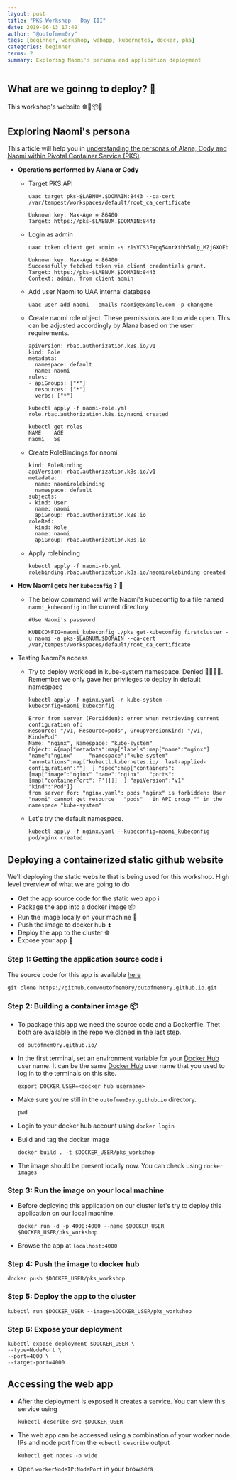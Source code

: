 ```yaml
---
layout: post
title: "PKS Workshop - Day III"
date: 2019-06-13 17:49
author: "@outofmem0ry"
tags: [beginner, workshop, webapp, kubernetes, docker, pks]
categories: beginner
terms: 2
summary: Exploring Naomi's persona and application deployment
---
```

## What are we goinng to deploy? 🤔

This workshop's website ☸️🐳📦🚢

## Exploring Naomi's persona

This article will help you in [understanding the personas of Alana, Cody and Naomi within Pivotal Container Service (PKS)](https://community.pivotal.io/s/article/understanding-the-personas-of-alana-cody-and-naomi-within-pivotal-container-service-pks).

- **Operations performed by Alana or Cody**
  
  - Target PKS API

    ```shell
    uaac target pks-$LABNUM.$DOMAIN:8443 --ca-cert /var/tempest/workspaces/default/root_ca_certificate

    Unknown key: Max-Age = 86400
    Target: https://pks-$LABNUM.$DOMAIN:8443
    ```

  - Login as admin

    ```shell
    uaac token client get admin -s z1sVCS3FWgq54nrXthh50lg_MZjGXOEb

    Unknown key: Max-Age = 86400
    Successfully fetched token via client credentials grant.
    Target: https://pks-$LABNUM.$DOMAIN:8443
    Context: admin, from client admin
    ```

  - Add user Naomi to UAA internal database

    ```shell
    uaac user add naomi --emails naomi@example.com -p changeme
    ```

  - Create naomi role object. These permissions are too wide open. This can be adjusted accordingly by Alana based on the user requirements.

    ```shell
    apiVersion: rbac.authorization.k8s.io/v1
    kind: Role
    metadata:
      namespace: default
      name: naomi
    rules:
    - apiGroups: ["*"]
      resources: ["*"]
      verbs: ["*"]
    ```
  
    ```shell
    kubectl apply -f naomi-role.yml
    role.rbac.authorization.k8s.io/naomi created

    kubectl get roles
    NAME    AGE
    naomi   5s
    ```

  - Create RoleBindings for naomi

    ```shell
    kind: RoleBinding
    apiVersion: rbac.authorization.k8s.io/v1
    metadata:
      name: naomirolebinding
      namespace: default
    subjects:
    - kind: User
      name: naomi
      apiGroup: rbac.authorization.k8s.io
    roleRef:
      kind: Role
      name: naomi
      apiGroup: rbac.authorization.k8s.io
    ```

  - Apply rolebinding

    ```shell
    kubectl apply -f naomi-rb.yml
    rolebinding.rbac.authorization.k8s.io/naomirolebinding created
    ```

- **How Naomi gets her `kubeconfig` ?** 🤔
  - The below command will write Naomi's kubeconfig to a file named `naomi_kubeconfig` in the current directory

    ```shell
    #Use Naomi's password

    KUBECONFIG=naomi_kubeconfig ./pks get-kubeconfig firstcluster -u naomi -a pks-$LABNUM.$DOMAIN --ca-cert /var/tempest/workspaces/default/root_ca_certificate
    ```

- Testing Naomi's access
  - Try to deploy workload in kube-system namespace. Denied 🚫🚫🚫🚫. Remember we only gave her privileges to deploy in default namespace

    ```shell
    kubectl apply -f nginx.yaml -n kube-system --kubeconfig=naomi_kubeconfig
  
    Error from server (Forbidden): error when retrieving current configuration of:
    Resource: "/v1, Resource=pods", GroupVersionKind: "/v1, Kind=Pod"
    Name: "nginx", Namespace: "kube-system"
    Object: &{map["metadata":map["labels":map["name":"nginx"] "name":"nginx"     "namespace":"kube-system" "annotations":map["kubectl.kubernetes.io/  last-applied-configuration":""]  ] "spec":map["containers":[map["image":"nginx" "name":"nginx"   "ports":[map["containerPort":'P']]]]  ] "apiVersion":"v1" "kind":"Pod"]}
    from server for: "nginx.yaml": pods "nginx" is forbidden: User "naomi" cannot get resource   "pods"   in API group "" in the namespace "kube-system"
    ```

  - Let's try the default namespace.

    ```shell
    kubectl apply -f nginx.yaml --kubeconfig=naomi_kubeconfig
    pod/nginx created
    ```
  
## Deploying a containerized static github website

We'll deploying the static website that is being used for this workshop. High level overview of what we are going to do

- Get the app source code for the static web app ℹ️
- Package the app into a docker image 📦
- Run the image locally on your machine 🐳
- Push the image to docker hub ⏫
- Deploy the app to the cluster ☸️
- Expose your app 🔮

### Step 1: Getting the application source code ℹ️

The source code for this app is available [here](https://github.com/outofmem0ry/outofmem0ry.github.io.git)

```shell
git clone https://github.com/outofmem0ry/outofmem0ry.github.io.git
```

### Step 2: Building a container image 📦

- To package this app we need the source code and a Dockerfile. Thet both are available in the repo we cloned in the last step.

  ```shell
  cd outofmem0ry.github.io/
  ```

- In the first terminal, set an environment variable for your [Docker Hub](https://hub.docker.com) user name. It can be the same [Docker Hub](https://hub.docker.com) user name that you used to log in to the terminals on this site.

  ```shell
  export DOCKER_USER=<docker hub username>
  ```

- Make sure you're still in the `outofmem0ry.github.io` directory.

  ```shell
  pwd
  ```

- Login to your docker hub account using `docker login`
- Build and tag the docker image
  
  ```shell
  docker build . -t $DOCKER_USER/pks_workshop
  ```

- The image should be present locally now. You can check using `docker images`

### Step 3: Run the image on your local machine

- Before deploying this application on our cluster let's try to deploy this application on our local machine.

  ```shell
  docker run -d -p 4000:4000 --name $DOCKER_USER $DOCKER_USER/pks_workshop
  ```

- Browse the app at `localhost:4000`

### Step 4: Push the image to docker hub

```shell
docker push $DOCKER_USER/pks_workshop
```

### Step 5: Deploy the app to the cluster

```shell
kubectl run $DOCKER_USER --image=$DOCKER_USER/pks_workshop
```

### Step 6: Expose your deployment

```shell
kubectl expose deployment $DOCKER_USER \
--type=NodePort \
--port=4000 \
--target-port=4000
```

## Accessing the web app

- After the deployment is exposed it creates a service. You can view this service using
  
  ```shell
  kubectl describe svc $DOCKER_USER
  ```

- The web app can be accessed using a combination of your worker node IPs and node port from the `kubectl describe` output
  
  ```shell
  kubectl get nodes -o wide
  ```

- Open `workerNodeIP:NodePort` in your browsers
